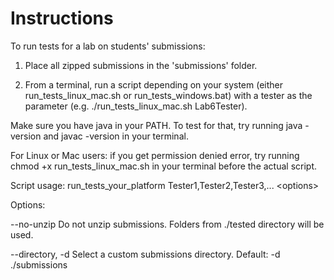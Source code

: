 # Instructions
To run tests for a lab on students' submissions:

1. Place all zipped submissions in the 'submissions' folder.

2. From a terminal, run a script depending on your system (either run_tests_linux_mac.sh or run_tests_windows.bat) with a tester as the parameter (e.g. ./run_tests_linux_mac.sh Lab6Tester).

Make sure you have java in your PATH. To test for that, try running java -version and javac -version in your terminal.

For Linux or Mac users: if you get permission denied error, try running chmod +x run_tests_linux_mac.sh in your terminal before the actual script.

Script usage: run_tests_your_platform Tester1,Tester2,Tester3,... &lt;options>

Options:

 --no-unzip         Do not unzip submissions. Folders from ./tested directory will be used.

 --directory, -d    Select a custom submissions directory. Default: -d ./submissions 
